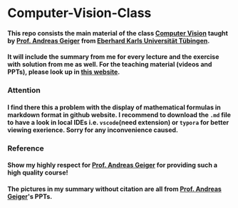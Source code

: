 # Computer-Vision-Class
#### This repo consists the main material of the class [Computer Vision](https://uni-tuebingen.de/fakultaeten/mathematisch-naturwissenschaftliche-fakultaet/fachbereiche/informatik/lehrstuehle/autonomous-vision/lectures/computer-vision/) taught by [Prof. Andreas Geiger](https://www.cvlibs.net/) from [Eberhard Karls Universität Tübingen](https://uni-tuebingen.de/).
#### It will include the summary from me for every lecture and the exercise with solution from me as well. For the teaching material (videos and PPTs), please look up in [this website](https://uni-tuebingen.de/fakultaeten/mathematisch-naturwissenschaftliche-fakultaet/fachbereiche/informatik/lehrstuehle/autonomous-vision/lectures/computer-vision/).

### Attention
#### I find there this a problem with the display of mathematical formulas in markdown format in github website. I recommend to download the `.md` file to have a look in local IDEs i.e. `vscode`(need extension) or `typora` for better viewing exerience. Sorry for any inconvenience caused.


### Reference
#### Show my highly respect for [Prof. Andreas Geiger](https://www.cvlibs.net/) for providing such a high quality course!
#### The pictures in my summary without citation are all from [Prof. Andreas Geiger](https://www.cvlibs.net/)'s PPTs. 

